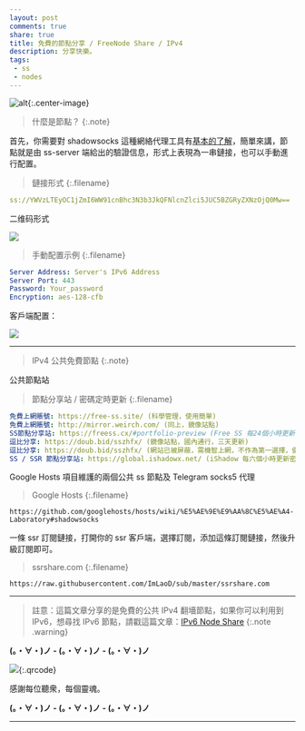 ```yaml
---
layout: post
comments: true
share: true
title: 免費的節點分享 / FreeNode Share / IPv4
description: 分享快樂。
tags:
 - ss
 - nodes
---
```


![alt](http://telegra.ph/file/926d3c4d491a1feb577f4.jpg){:.center-image}

> 什麼是節點？
{:.note}

首先，你需要對 shadowsocks 這種網絡代理工具有[基本的了解](http://test007.gq/ss-intro)，簡單來講，節點就是由 ss-server 端給出的驗證信息，形式上表現為一串鏈接，也可以手動進行配置。

> 鏈接形式
{:.filename}
```yml
ss://YWVzLTEyOC1jZmI6WW91cnBhc3N3b3JkQFNlcnZlci5JUC5BZGRyZXNzOjQ0Mw==
```

二维码形式

![](http://telegra.ph/file/0fbd372b92b0caa6cb3c5.png)


> 手動配置示例
{:.filename}
```yml
Server Address: Server's IPv6 Address
Server Port: 443
Password: Your_password
Encryption: aes-128-cfb
```

客戶端配置：

![](http://telegra.ph/file/1b4f99bac63edc758051f.jpg)

---

> IPv4 公共免費節點
{:.note}

公共節點站

> 節點分享站 / 密碼定時更新
{:.filename}
```yml
免費上網賬號: https://free-ss.site/ (科學管理，使用簡單)
免費上網賬號: http://mirror.weirch.com/ (同上，鏡像站點)
SS節點分享站: https://freess.cx/#portfolio-preview (Free SS 每24個小時更新密碼)
逗比分享: https://doub.bid/sszhfx/ (鏡像站點，國內通行，三天更新)
逗比分享: https://doub.bid/sszhfx/ (網站已被屏蔽，需機智上網，不作為第一選擇，備用)
SS / SSR 節點分享站: https://global.ishadowx.net/ (iShadow 每六個小時更新密碼，速度快)
```

Google Hosts 項目維護的兩個公共 ss 節點及 Telegram socks5 代理

> Google Hosts
{:.filename}
```
https://github.com/googlehosts/hosts/wiki/%E5%AE%9E%E9%AA%8C%E5%AE%A4-Laboratory#shadowsocks
```

一條 ssr 訂閱鏈接，打開你的 ssr 客戶端，選擇訂閱，添加這條訂閱鏈接，然後升級訂閱即可。

> ssrshare.com
{:.filename}
```
https://raw.githubusercontent.com/ImLaoD/sub/master/ssrshare.com
```

---

> 註意：這篇文章分享的是免費的公共 IPv4 翻墻節點，如果你可以利用到 IPv6，想尋找 IPv6 節點，請戳這篇文章：[IPv6 Node Share](http://test007.gq/IPV6-node)
{:.note .warning}

**(。・∀・)ノ - (。・∀・)ノ - (。・∀・)ノ**

![](http://telegra.ph/file/266899c5402c9ebb14269.png){:.qrcode}

感謝每位聽衆，每個靈魂。

**(。・∀・)ノ - (。・∀・)ノ - (。・∀・)ノ**

---